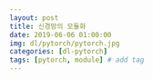 ```yaml
---
layout: post
title: 신경망의 모듈화
date: 2019-06-06 01:00:00
img: dl/pytorch/pytorch.jpg
categories: [dl-pytorch] 
tags: [pytorch, module] # add tag
---
```





